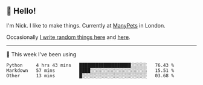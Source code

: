 ## 👋 Hello! 

I'm Nick. I like to make things. Currently at [ManyPets](https://manypets.com) in London.

Occasionally [I write random things here](https://nicksnell.com) and [here](https://twitter.com/nicksnell).

-------

🚀 This week I've been using

<!--START_SECTION:waka-->

```text
Python     4 hrs 43 mins   ███████████████████░░░░░░   76.43 %
Markdown   57 mins         ████░░░░░░░░░░░░░░░░░░░░░   15.51 %
Other      13 mins         █░░░░░░░░░░░░░░░░░░░░░░░░   03.68 %
```

<!--END_SECTION:waka-->
